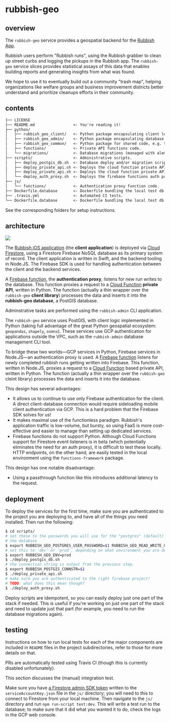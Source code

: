 # rubbish-geo

## overview

The `rubbish-geo` service provides a geospatial backend for the [Rubbish App](https://www.rubbish.love/).

Rubbish users perform "Rubbish runs", using the Rubbish grabber to clean up street curbs and logging the pickups in the Rubbish app. The `rubbish-geo` service slices provides statistical assays of this data that enables building reports and generating insights from what was found.

We hope to use it to eventually build out a community "trash map", helping organizations like welfare groups and business improvement districts better understand and prioritize cleanups efforts in their community.

## contents

```markdown
├── LICENSE
├── README.md                 <- You're reading it!
├── python/
│   ├── rubbish_geo_client/   <- Python package encapsulating client logic.
│   ├── rubbish_geo_admin/    <- Python package encapsulating database admin.
│   ├── rubbish_geo_common/   <- Python package for shared code, e.g. test utils.
│   ├── functions/            <- Private API functions code.
│   └── migrations/           <- Database migrations (managed with alembic).
├── scripts/                  <- Administrative scripts.
│   ├── deploy_postgis_db.sh  <- Database deploy and/or migration script.
│   ├── deploy_private_api.sh <- Deploys the cloud function private API.
│   ├── deploy_private_api.sh <- Deploys the cloud function private API.
│   └── deploy_auth_proxy.sh  <- Deploys the firebase functions auth proxy.
├── js/
│   └── functions/            <- Authentication proxy function code.
├── Dockerfile.database       <- Dockerfile bundling the local test db.
├── .travis.yml               <- Automated CI tests.
└── Dockerfile.database       <- Dockerfile bundling the local test db.
```

See the corresponding folders for setup instructions.

## architecture

![](https://i.imgur.com/a5Y5wQH.png)

The [Rubbish iOS application](https://apps.apple.com/us/app/rubbish-love-where-you-live/id1374702632) (the **client application**) is deployed via [Cloud Firestore](https://firebase.google.com/docs/firestore/), using a Firestore Firebase NoSQL database as its primary system of record. The client application is written in Swift, and the backend tooling in Node.JS. The Firebase SDK is used for handling authentication between the client and the backend services.

A [Firebase function](https://firebase.google.com/docs/functions/), the **authentication proxy**, listens for new run writes to the database. This function proxies a request to a [Cloud Function](https://console.cloud.google.com/functions/) **private API**, written in Python. The function (actually a thin wrapper over the `rubbish-geo` **client library**) processes the data and inserts it into the **rubbish-geo database**, a PostGIS database.

Adminstrative tasks are performed using the `rubbish-admin` CLI application.

The `rubbish-geo` service uses PostGIS, with client logic implemented in Python (taking full advantage of the great Python geospatial ecosystem: `geopandas`, `shapely`, `osmnx`). These services use GCP authentication for applications outside the VPC, such as the `rubbish-admin` database management CLI tool.

To bridge these two worlds&mdash;GCP services in Python, Firebase services in Node.JS&mdash;an authentication proxy is used. A [Firebase function](https://firebase.google.com/docs/functions/) listens for newly completed rubbish runs getting written into Firebase. This function, written in Node.JS, proxies a request to a [Cloud Function](https://console.cloud.google.com/functions/) based private API, written in Python. The function (actually a thin wrapper over the `rubbish-geo` cleint library) processes the data and inserts it into the database.

This design has several advantages:

* It allows us to continue to use only Firebase authentication for the client. A direct client-database connection would require sideloading mobile client authentication via GCP. This is a hard problem that the Firebase SDK solves for us!
* It makes maximal use of the functionless paradigm. Rubbish's application traffic is low-volume, but bursty, so using FaaS is more cost-effective and easier to manage than setting up dedicated services.
* Firebase functions do not support Python. Although Cloud Functions support for Firestore event listeners is in beta (which potentially eliminates the need for an auth proxy), it is difficult to test these locally. HTTP endpoints, on the other hand, are easily tested in the local environment using the `functions-framework` package.

This design has one notable disadvantage:

* Using a passthrough function like this introduces additional latency to the request.

## deployment

To deploy the services for the first time, make sure you are authenticated to the project you are deploying to, and have all of the things you need installed. Then run the following:

```bash
$ cd scripts/
# set these to the passwords you will use for the "postgres" (default) and "read_write" users in
# the database
$ export RUBBISH_GEO_POSTGRES_USER_PASSWORD=$1 RUBBISH_GEO_READ_WRITE_USER_PASSWORD=$1
# set this to 'dev' or 'prod', depending on what environment you are deploying into
$ export RUBBISH_GEO_ENV=prod
$ ./deploy_postgis_db.sh
# the connection string is output from the previous step.
$ export RUBBISH_POSTGIS_CONNSTR=$1
$ ./deploy_private_api.sh
# make sure you are authenticated to the right firebase project!
# TODO: what does this mean though?
$ ./deploy_auth_proxy.sh
```

Deploy scripts are idempotent, so you can easily deploy just one part of the stack if needed. This is useful if you're working on just one part of the stack and need to update just that part (for example, you need to run the database migrations again).

## testing

Instructions on how to run local tests for each of the major components are included in `README` files in the project subdirectories, refer to those for more details on that.

PRs are automatically tested using Travis CI (though this is currently disabled unfortunately).

This section discusses the (manual) integration test.

Make sure you have [a Firestore admin SDK token](https://firebase.google.com/docs/admin/setup#initialize-sdk) written to the `serviceAccountKey.json` file in the `js/` directory; you will need to this to connect to Firestore from your local machine. Then navigate to the `js/` directory and run `npm run-script test:dev`. This will write a test run to the database; to make sure that it did what you wanted it to do, check the logs in the GCP web console.
